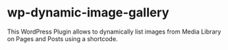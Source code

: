 # wp-dynamic-image-gallery
This WordPress Plugin allows to dynamically list images from Media Library on Pages and Posts using a shortcode.
